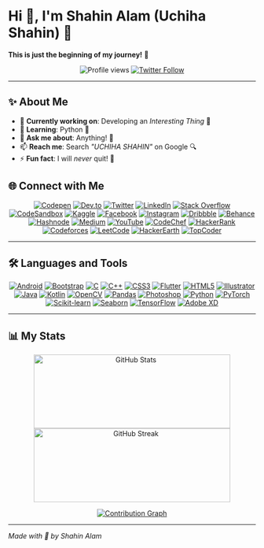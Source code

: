 # Hi 👋, I'm Shahin Alam (Uchiha Shahin) 🌟

**This is just the beginning of my journey!** 🚀

<p align="center">
  <img src="https://komarev.com/ghpvc/?username=uchihashahin01&label=Profile%20Views&color=ff69b4&style=flat" alt="Profile views" />
  <a href="https://twitter.com/uchiha_shahin">
    <img src="https://img.shields.io/twitter/follow/uchiha_shahin?logo=twitter&style=for-the-badge&color=1DA1F2" alt="Twitter Follow" />
  </a>
</p>

---

## ✨ About Me

- 🔭 **Currently working on**: Developing an *Interesting Thing* 🌈
- 🌱 **Learning**: Python 🐍
- 💬 **Ask me about**: Anything! 🤔
- 📫 **Reach me**: Search *"UCHIHA SHAHIN"* on Google 🔍
- ⚡ **Fun fact**: I will *never* quit! 💪


## 🌐 Connect with Me

<p align="center">
  <a href="https://codepen.io/uchihashahin"><img src="https://img.shields.io/badge/Codepen-000000?style=for-the-badge&logo=codepen&logoColor=white" alt="Codepen"></a>
  <a href="https://dev.to/uchihashahin"><img src="https://img.shields.io/badge/dev.to-0A0A0A?style=for-the-badge&logo=dev.to&logoColor=white" alt="Dev.to"></a>
  <a href="https://twitter.com/uchiha_shahin"><img src="https://img.shields.io/badge/Twitter-1DA1F2?style=for-the-badge&logo=twitter&logoColor=white" alt="Twitter"></a>
  <a href="https://linkedin.com/in/uchihashahin"><img src="https://img.shields.io/badge/LinkedIn-0077B5?style=for-the-badge&logo=linkedin&logoColor=white" alt="LinkedIn"></a>
  <a href="https://stackoverflow.com/users/15471779/uchiha-shahin"><img src="https://img.shields.io/badge/Stack_Overflow-FE7A16?style=for-the-badge&logo=stack-overflow&logoColor=white" alt="Stack Overflow"></a>
  <a href="https://codesandbox.com/uchihashahin"><img src="https://img.shields.io/badge/CodeSandbox-040404?style=for-the-badge&logo=codesandbox&logoColor=white" alt="CodeSandbox"></a>
  <a href="https://kaggle.com/uchihashahin"><img src="https://img.shields.io/badge/Kaggle-20BEFF?style=for-the-badge&logo=kaggle&logoColor=white" alt="Kaggle"></a>
  <a href="https://fb.com/uchihashahinn"><img src="https://img.shields.io/badge/Facebook-1877F2?style=for-the-badge&logo=facebook&logoColor=white" alt="Facebook"></a>
  <a href="https://instagram.com/uchihashahin01"><img src="https://img.shields.io/badge/Instagram-E4405F?style=for-the-badge&logo=instagram&logoColor=white" alt="Instagram"></a>
  <a href="https://dribbble.com/uchihashahin"><img src="https://img.shields.io/badge/Dribbble-EA4C89?style=for-the-badge&logo=dribbble&logoColor=white" alt="Dribbble"></a>
  <a href="https://www.behance.net/uchihashahin"><img src="https://img.shields.io/badge/Behance-1769FF?style=for-the-badge&logo=behance&logoColor=white" alt="Behance"></a>
  <a href="https://hashnode.com/@uchihashahin"><img src="https://img.shields.io/badge/Hashnode-2962FF?style=for-the-badge&logo=hashnode&logoColor=white" alt="Hashnode"></a>
  <a href="https://medium.com/@uchihashahin"><img src="https://img.shields.io/badge/Medium-12100E?style=for-the-badge&logo=medium&logoColor=white" alt="Medium"></a>
  <a href="https://www.youtube.com/channel/UC8KbD-4XbJVvhR0uYAqgONg"><img src="https://img.shields.io/badge/YouTube-FF0000?style=for-the-badge&logo=youtube&logoColor=white" alt="YouTube"></a>
  <a href="https://www.codechef.com/users/uchihashahin"><img src="https://img.shields.io/badge/CodeChef-5B4638?style=for-the-badge&logo=codechef&logoColor=white" alt="CodeChef"></a>
  <a href="https://www.hackerrank.com/ashahin7621"><img src="https://img.shields.io/badge/HackerRank-2EC866?style=for-the-badge&logo=hackerrank&logoColor=white" alt="HackerRank"></a>
  <a href="https://codeforces.com/profile/uchihashahin"><img src="https://img.shields.io/badge/Codeforces-1F8ACB?style=for-the-badge&logo=codeforces&logoColor=white" alt="Codeforces"></a>
  <a href="https://www.leetcode.com/uchihashahin"><img src="https://img.shields.io/badge/LeetCode-FFA116?style=for-the-badge&logo=leetcode&logoColor=white" alt="LeetCode"></a>
  <a href="https://www.hackerearth.com/@uchihashahin"><img src="https://img.shields.io/badge/HackerEarth-323F4B?style=for-the-badge&logo=hackerearth&logoColor=white" alt="HackerEarth"></a>
  <a href="https://www.topcoder.com/members/uchihashahin"><img src="https://img.shields.io/badge/TopCoder-29A7DF?style=for-the-badge&logo=topcoder&logoColor=white" alt="TopCoder"></a>
</p>

---

## 🛠️ Languages and Tools

<p align="center">
  <a href="https://developer.android.com"><img src="https://img.shields.io/badge/Android-3DDC84?style=flat-square&logo=android&logoColor=white" alt="Android"></a>
  <a href="https://getbootstrap.com"><img src="https://img.shields.io/badge/Bootstrap-563D7C?style=flat-square&logo=bootstrap&logoColor=white" alt="Bootstrap"></a>
  <a href="https://www.cprogramming.com/"><img src="https://img.shields.io/badge/C-00599C?style=flat-square&logo=c&logoColor=white" alt="C"></a>
  <a href="https://www.w3schools.com/cpp/"><img src="https://img.shields.io/badge/C%2B%2B-00599C?style=flat-square&logo=c%2B%2B&logoColor=white" alt="C++"></a>
  <a href="https://www.w3schools.com/css/"><img src="https://img.shields.io/badge/CSS3-1572B6?style=flat-square&logo=css3&logoColor=white" alt="CSS3"></a>
  <a href="https://flutter.dev"><img src="https://img.shields.io/badge/Flutter-02569B?style=flat-square&logo=flutter&logoColor=white" alt="Flutter"></a>
  <a href="https://www.w3.org/html/"><img src="https://img.shields.io/badge/HTML5-E34F26?style=flat-square&logo=html5&logoColor=white" alt="HTML5"></a>
  <a href="https://www.adobe.com/in/products/illustrator.html"><img src="https://img.shields.io/badge/Illustrator-FF9A00?style=flat-square&logo=adobe-illustrator&logoColor=white" alt="Illustrator"></a>
  <a href="https://www.java.com"><img src="https://img.shields.io/badge/Java-ED8B00?style=flat-square&logo=java&logoColor=white" alt="Java"></a>
  <a href="https://kotlinlang.org"><img src="https://img.shields.io/badge/Kotlin-0095D5?style=flat-square&logo=kotlin&logoColor=white" alt="Kotlin"></a>
  <a href="https://opencv.org/"><img src="https://img.shields.io/badge/OpenCV-5C3EE8?style=flat-square&logo=opencv&logoColor=white" alt="OpenCV"></a>
  <a href="https://pandas.pydata.org/"><img src="https://img.shields.io/badge/Pandas-150458?style=flat-square&logo=pandas&logoColor=white" alt="Pandas"></a>
  <a href="https://www.photoshop.com/en"><img src="https://img.shields.io/badge/Photoshop-31A8FF?style=flat-square&logo=adobe-photoshop&logoColor=white" alt="Photoshop"></a>
  <a href="https://www.python.org"><img src="https://img.shields.io/badge/Python-3776AB?style=flat-square&logo=python&logoColor=white" alt="Python"></a>
  <a href="https://pytorch.org/"><img src="https://img.shields.io/badge/PyTorch-EE4C2C?style=flat-square&logo=pytorch&logoColor=white" alt="PyTorch"></a>
  <a href="https://scikit-learn.org/"><img src="https://img.shields.io/badge/Scikit_Learn-F7931E?style=flat-square&logo=scikit-learn&logoColor=white" alt="Scikit-learn"></a>
  <a href="https://seaborn.pydata.org/"><img src="https://img.shields.io/badge/Seaborn-4C78A8?style=flat-square&logo=seaborn&logoColor=white" alt="Seaborn"></a>
  <a href="https://www.tensorflow.org"><img src="https://img.shields.io/badge/TensorFlow-FF6F00?style=flat-square&logo=tensorflow&logoColor=white" alt="TensorFlow"></a>
  <a href="https://www.adobe.com/products/xd.html"><img src="https://img.shields.io/badge/Adobe_XD-FF61F6?style=flat-square&logo=adobe-xd&logoColor=white" alt="Adobe XD"></a>
</p>

---

## 📊 My Stats

<p align="center">
  <a href="https://github-readme-stats.vercel.app/api?username=uchihashahin01&show_icons=true&theme=dracula&locale=en" target="_blank" rel="noopener noreferrer">
    <img src="https://github-readme-stats.vercel.app/api?username=uchihashahin01&show_icons=true&theme=dracula&locale=en" alt="GitHub Stats" width="400" height="150" />
  </a>

  <a href="https://github-readme-streak-stats-eight.vercel.app/?user=uchihashahin01&theme=dracula" target="_blank">
    <img src="https://github-readme-streak-stats-eight.vercel.app/?user=uchihashahin01&theme=dracula" alt="GitHub Streak" width="400" height="150" />
  </a>
</p>

<p align="center">
  <a href="https://github-readme-activity-graph.vercel.app/graph?username=uchihashahin01&theme=dracula" target="_blank">
    <img src="https://github-readme-activity-graph.vercel.app/graph?username=uchihashahin01&theme=dracula" alt="Contribution Graph" />
  </a>
</p>

---

*Made with 💖 by Shahin Alam*
